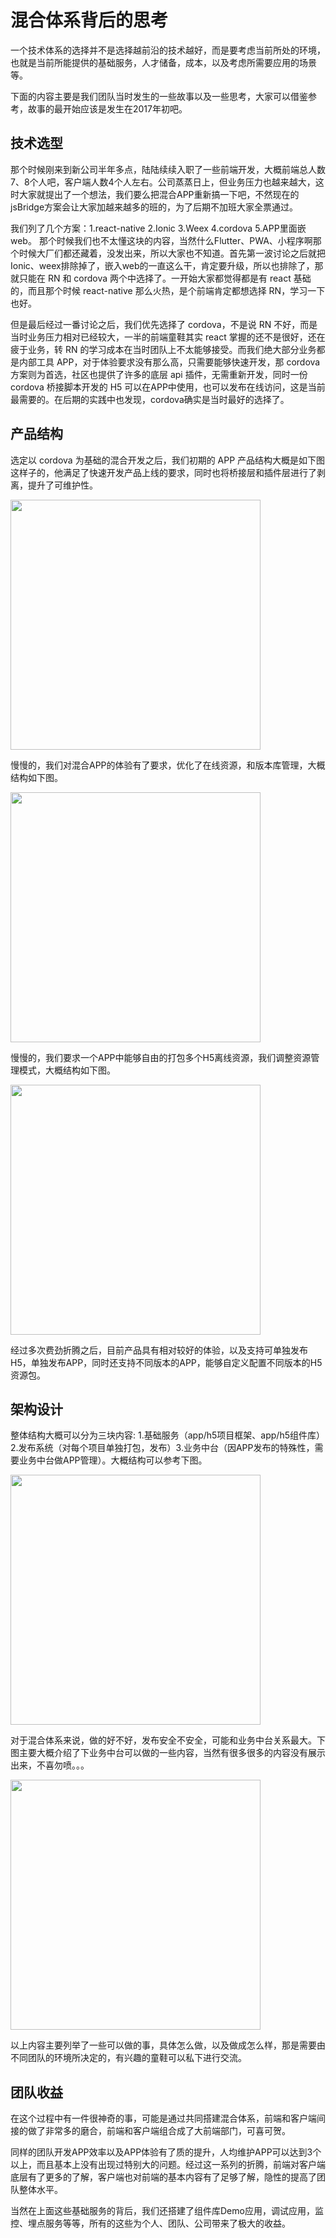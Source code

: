 # 混合体系背后的思考

一个技术体系的选择并不是选择越前沿的技术越好，而是要考虑当前所处的环境，也就是当前所能提供的基础服务，人才储备，成本，以及考虑所需要应用的场景等。

下面的内容主要是我们团队当时发生的一些故事以及一些思考，大家可以借鉴参考，故事的最开始应该是发生在2017年初吧。

## 技术选型

那个时候刚来到新公司半年多点，陆陆续续入职了一些前端开发，大概前端总人数7、8个人吧，客户端人数4个人左右。公司蒸蒸日上，但业务压力也越来越大，这时大家就提出了一个想法，我们要么把混合APP重新搞一下吧，不然现在的jsBridge方案会让大家加越来越多的班的，为了后期不加班大家全票通过。

我们列了几个方案：1.react-native 2.Ionic 3.Weex 4.cordova 5.APP里面嵌web。 那个时候我们也不太懂这块的内容，当然什么Flutter、PWA、小程序啊那个时候大厂们都还藏着，没发出来，所以大家也不知道。首先第一波讨论之后就把Ionic、weex排除掉了，嵌入web的一直这么干，肯定要升级，所以也排除了，那就只能在 RN 和 cordova 两个中选择了。一开始大家都觉得都是有 react 基础的，而且那个时候 react-native 那么火热，是个前端肯定都想选择 RN，学习一下也好。

但是最后经过一番讨论之后，我们优先选择了 cordova，不是说 RN 不好，而是当时业务压力相对已经较大，一半的前端童鞋其实 react 掌握的还不是很好，还在疲于业务，转 RN 的学习成本在当时团队上不太能够接受。而我们绝大部分业务都是内部工具 APP，对于体验要求没有那么高，只需要能够快速开发，那 cordova 方案则为首选，社区也提供了许多的底层 api 插件，无需重新开发，同时一份 cordova 桥接脚本开发的 H5 可以在APP中使用，也可以发布在线访问，这是当前最需要的。在后期的实践中也发现，cordova确实是当时最好的选择了。

## 产品结构

选定以 cordova 为基础的混合开发之后，我们初期的 APP 产品结构大概是如下图这样子的，他满足了快速开发产品上线的要求，同时也将桥接层和插件层进行了剥离，提升了可维护性。

<img src="http://img.dongbizhen.com/blog/产品结构第一版.png" width="400px" />

慢慢的，我们对混合APP的体验有了要求，优化了在线资源，和版本库管理，大概结构如下图。

<img src="http://img.dongbizhen.com/blog/产品结构第二版.png" width="400px" />

慢慢的，我们要求一个APP中能够自由的打包多个H5离线资源，我们调整资源管理模式，大概结构如下图。

<img src="http://img.dongbizhen.com/blog/产品结构第三版.png" width="400px" />

经过多次费劲折腾之后，目前产品具有相对较好的体验，以及支持可单独发布H5，单独发布APP，同时还支持不同版本的APP，能够自定义配置不同版本的H5资源包。

## 架构设计

整体结构大概可以分为三块内容: 1.基础服务（app/h5项目框架、app/h5组件库）2.发布系统（对每个项目单独打包，发布）3.业务中台（因APP发布的特殊性，需要业务中台做APP管理）。大概结构可以参考下图。

<img src="http://img.dongbizhen.com/blog/混合整体结构.png" width="400px" />

对于混合体系来说，做的好不好，发布安全不安全，可能和业务中台关系最大。下图主要大概介绍了下业务中台可以做的一些内容，当然有很多很多的内容没有展示出来，不喜勿喷。。。

<img src="http://img.dongbizhen.com/blog/业务中台结构.png" width="400px" />

以上内容主要列举了一些可以做的事，具体怎么做，以及做成怎么样，那是需要由不同团队的环境所决定的，有兴趣的童鞋可以私下进行交流。

## 团队收益

在这个过程中有一件很神奇的事，可能是通过共同搭建混合体系，前端和客户端间接的做了非常多的磨合，前端和客户端组合成了大前端部门，可喜可贺。

同样的团队开发APP效率以及APP体验有了质的提升，人均维护APP可以达到3个以上，而且基本上没有出现过特别大的问题。经过这一系列的折腾，前端对客户端底层有了更多的了解，客户端也对前端的基本内容有了足够了解，隐性的提高了团队整体水平。

当然在上面这些基础服务的背后，我们还搭建了组件库Demo应用，调试应用，监控、埋点服务等等，所有的这些为个人、团队、公司带来了极大的收益。
